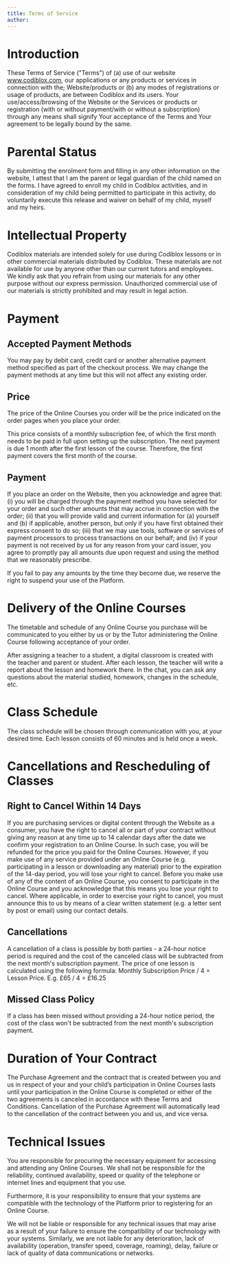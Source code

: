 ```yaml
---
title: Terms of Service
author: 
---
```


# Introduction

These Terms of Service ("Terms") of (a) use of our website www.codiblox.com, our applications or any products or services in connection with the; Website/products or (b) any modes of registrations or usage of products, are between Codiblox and its users. Your use/access/browsing of the Website or the Services or products or registration (with or without payment/with or without a subscription) through any means shall signify Your acceptance of the Terms and Your agreement to be legally bound by the same.

# Parental Status

By submitting the enrolment form and filling in any other information on the website, I attest that I am the parent or legal guardian of the child named on the forms. I have agreed to enroll my child in Codiblox activities, and in consideration of my child being permitted to participate in this activity, do voluntarily execute this release and waiver on behalf of my child, myself and my heirs.

# Intellectual Property

Codiblox materials are intended solely for use during Codiblox lessons or in other commercial materials distributed by Codiblox. These materials are not available for use by anyone other than our current tutors and employees. We kindly ask that you refrain from using our materials for any other purpose without our express permission. Unauthorized commercial use of our materials is strictly prohibited and may result in legal action.

# Payment

## Accepted Payment Methods
You may pay by debit card, credit card or another alternative payment method specified as part of the checkout process. We may change the payment methods at any time but this will not affect any existing order.

## Price
The price of the Online Courses you order will be the price indicated on the order pages when you place your order.

This price consists of a monthly subscription fee, of which the first month needs to be paid in full upon setting up the subscription. The next payment is due 1 month after the first lesson of the course. Therefore, the first payment covers the first month of the course.

## Payment
If you place an order on the Website, then you acknowledge and agree that: (i) you will be charged through the payment method you have selected for your order and such other amounts that may accrue in connection with the order; (ii) that you will provide valid and current information for (a) yourself and (b) if applicable, another person, but only if you have first obtained their express consent to do so; (iii) that we may use tools, software or services of payment processors to process transactions on our behalf; and (iv) if your payment is not received by us for any reason from your card issuer, you agree to promptly pay all amounts due upon request and using the method that we reasonably prescribe.

If you fail to pay any amounts by the time they become due, we reserve the right to suspend your use of the Platform.

# Delivery of the Online Courses
The timetable and schedule of any Online Course you purchase will be communicated to you either by us or by the Tutor administering the Online Course following acceptance of your order.

After assigning a teacher to a student, a digital classroom is created with the teacher and parent or student. After each lesson, the teacher will write a report about the lesson and homework there. In the chat, you can ask any questions about the material studied, homework, changes in the schedule, etc.

# Class Schedule

The class schedule will be chosen through communication with you, at your desired time. Each lesson consists of 60 minutes and is held once a week.

# Cancellations and Rescheduling of Classes

## Right to Cancel Within 14 Days

If you are purchasing services or digital content through the Website as a consumer, you have the right to cancel all or part of your contract without giving any reason at any time up to 14 calendar days after the date we confirm your registration to an Online Course. In such case, you will be refunded for the price you paid for the Online Courses.
However, if you make use of any service provided under an Online Course (e.g. participating in a lesson or downloading any material) prior to the expiration of the 14-day period, you will lose your right to cancel. Before you make use of any of the content of an Online Course, you consent to participate in the Online Course and you acknowledge that this means you lose your right to cancel.
Where applicable, in order to exercise your right to cancel, you must announce this to us by means of a clear written statement (e.g. a letter sent by post or email) using our contact details.

## Cancellations

A cancellation of a class is possible by both parties - a 24-hour notice period is required and the cost of the canceled class will be subtracted from the next month's subscription payment. The price of one lesson is calculated using the following formula: Monthly Subscription Price / 4 = Lesson Price. E.g. £65 / 4 = £16.25

## Missed Class Policy

If a class has been missed without providing a 24-hour notice period, the cost of the class won't be subtracted from the next month's subscription payment.

# Duration of Your Contract

The Purchase Agreement and the contract that is created between you and us in respect of your and your child’s participation in Online Courses lasts until your participation in the Online Course is completed or either of the two agreements is canceled in accordance with these Terms and Conditions. Cancellation of the Purchase Agreement will automatically lead to the cancellation of the contract between you and us, and vice versa.

# Technical Issues

You are responsible for procuring the necessary equipment for accessing and attending any Online Courses. We shall not be responsible for the reliability, continued availability, speed or quality of the telephone or internet lines and equipment that you use.

Furthermore, it is your responsibility to ensure that your systems are compatible with the technology of the Platform prior to registering for an Online Course.

We will not be liable or responsible for any technical issues that may arise as a result of your failure to ensure the compatibility of our technology with your systems. Similarly, we are not liable for any deterioration, lack of availability (operation, transfer speed, coverage, roaming), delay, failure or lack of quality of data communications or networks.